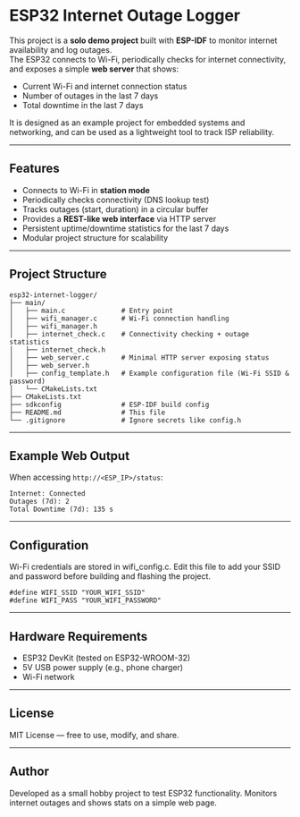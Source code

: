# ESP32 Internet Outage Logger

This project is a **solo demo project** built with **ESP-IDF** to monitor internet availability and log outages.  
The ESP32 connects to Wi-Fi, periodically checks for internet connectivity, and exposes a simple **web server** that shows:

- Current Wi-Fi and internet connection status  
- Number of outages in the last 7 days  
- Total downtime in the last 7 days  

It is designed as an example project for embedded systems and networking, and can be used as a lightweight tool to track ISP reliability.

---

## Features

- Connects to Wi-Fi in **station mode**  
- Periodically checks connectivity (DNS lookup test)  
- Tracks outages (start, duration) in a circular buffer  
- Provides a **REST-like web interface** via HTTP server  
- Persistent uptime/downtime statistics for the last 7 days  
- Modular project structure for scalability  

---

## Project Structure

```
esp32-internet-logger/
├── main/
│   ├── main.c              # Entry point
│   ├── wifi_manager.c      # Wi-Fi connection handling
│   ├── wifi_manager.h
│   ├── internet_check.c    # Connectivity checking + outage statistics
│   ├── internet_check.h
│   ├── web_server.c        # Minimal HTTP server exposing status
│   ├── web_server.h
│   ├── config_template.h   # Example configuration file (Wi-Fi SSID & password)
│   └── CMakeLists.txt
├── CMakeLists.txt
├── sdkconfig               # ESP-IDF build config
├── README.md               # This file
└── .gitignore              # Ignore secrets like config.h
```

---

## Example Web Output

When accessing `http://<ESP_IP>/status`:

```
Internet: Connected
Outages (7d): 2
Total Downtime (7d): 135 s
```

---

## Configuration

Wi-Fi credentials are stored in wifi_config.c. Edit this file to add your SSID and password before building and flashing the project.

```
#define WIFI_SSID "YOUR_WIFI_SSID"
#define WIFI_PASS "YOUR_WIFI_PASSWORD"
```

---

## Hardware Requirements

- ESP32 DevKit (tested on ESP32-WROOM-32)  
- 5V USB power supply (e.g., phone charger)  
- Wi-Fi network  

---

## License

MIT License — free to use, modify, and share.  

---

## Author

Developed as a small hobby project to test ESP32 functionality. Monitors internet outages and shows stats on a simple web page.
